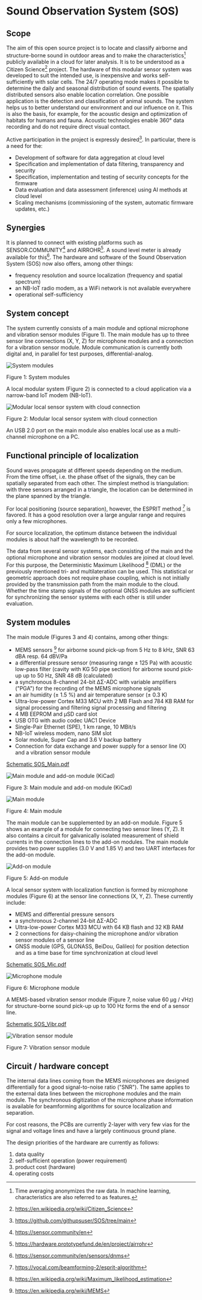 # Sound Observation System (SOS)

## Scope

The aim of this open source project is to locate and classify airborne and structure-borne sound in outdoor areas and to make the characteristics[^1] publicly available in a cloud for later analysis. It is to be understood as a Citizen Science[^2] project.
The hardware of this modular sensor system was developed to suit the intended use, is inexpensive and works self-sufficiently with solar cells. The 24/7 operating mode makes it possible to determine the daily and seasonal distribution of sound events. The spatially distributed sensors also enable location correlation. One possible application is the detection and classification of animal sounds. The system helps us to better understand our environment and our influence on it. This is also the basis, for example, for the acoustic design and optimization of habitats for humans and fauna. Acoustic technologies enable 360° data recording and do not require direct visual contact.

Active participation in the project is expressly desired[^3]. In particular, there is a need
for the:
- Development of software for data aggregation at cloud level
- Specification and implementation of data filtering, transparency and security
- Specification, implementation and testing of security concepts for the firmware
- Data evaluation and data assessment (inference) using AI methods at cloud level
- Scaling mechanisms (commissioning of the system, automatic firmware updates, etc.)

## Synergies
It is planned to connect with existing platforms such as SENSOR.COMMUNITY[^4] and AIRROHR[^5]. A sound level meter is already available for this[^6]. The hardware and software of the Sound Observation System (SOS) now also offers, among other things:
- frequency resolution and source localization (frequency and spatial spectrum)
- an NB-IoT radio modem, as a WiFi network is not available everywhere
- operational self-sufficiency

## System concept
The system currently consists of a main module and optional microphone and vibration sensor modules (Figure 1). The main module has up to three sensor line
connections (X, Y, Z) for microphone modules and a connection for a vibration sensor module.
Module communication is currently both digital and, in parallel for test purposes, differential-analog.

![System modules](pics/systempic.jpg)

Figure 1: System modules

A local modular system (Figure 2) is connected to a cloud application via a narrow-band IoT modem (NB-IoT).

![Modular local sensor system with cloud connection](pics/systemdraw.png)

Figure 2: Modular local sensor system with cloud connection

An USB 2.0 port on the main module also enables local use as a multi-channel microphone on a PC.

## Functional principle of localization

Sound waves propagate at different speeds depending on the medium. From the time offset, i.e. the phase offset of the signals, they can be spatially separated from each other. The simplest method is triangulation: with three sensors arranged in a triangle, the location can be determined in the plane spanned by the triangle.

For local positioning (source separation), however, the ESPRIT method [^8] is favored. It has a good resolution over a large angular range and requires only a few microphones.

For source localization, the optimum distance between the individual modules is about half the wavelength to be recorded.

The data from several sensor systems, each consisting of the main and the optional microphone and vibration sensor modules are joined at cloud level. For this purpose, the Deterministic Maximum Likelihood [^9] (DML) or the previously mentioned tri- and multilateration can be used. This statistical or geometric approach does not require phase coupling, which is not initially provided by the transmission path from the main module to the cloud. Whether the time stamp signals of the optional GNSS modules are sufficient for synchronizing the sensor systems with each other is still under evaluation.

## System modules
The main module (Figures 3 and 4) contains, among other things:
- MEMS sensors [^10] for airborne sound pick-up from 5 Hz to 8 kHz, SNR 63 dBA resp.
64 dBV/Pa
- a differential pressure sensor (measuring range ± 125 Pa) with acoustic low-pass filter (cavity with
KG 50 pipe section) for airborne sound pick-up up to 50 Hz, SNR 48 dB (calculated)
- a synchronous 8-channel 24-bit ΔΣ-ADC with variable amplifiers ("PGA") for the
recording of the MEMS microphone signals
- an air humidity (± 1.5 %) and air temperature sensor (± 0.3 K)
- Ultra-low-power Cortex M33 MCU with 2 MB Flash and 784 KB RAM for signal processing and filtering
signal processing and filtering
- 4 MB EEPROM and μSD card slot
- USB OTG with audio codec UAC1 Device
- Single-Pair Ethernet (SPE), 1 km range, 10 MBit/s
- NB-IoT wireless modem, nano SIM slot
- Solar module, Super Cap and 3.6 V backup battery
- Connection for data exchange and power supply for a sensor line (X) and a vibration sensor module

[Schematic SOS_Main.pdf](../HW/Main/SOS_Main.pdf)


![Main module and add-on module (KiCad)](pics/mainmodule_kicad.jpg)

Figure 3: Main module and add-on module (KiCad)

![Main module](pics/mainmodulepic.jpg)

Figure 4: Main module

The main module can be supplemented by an add-on module. Figure 5 shows an example of a module for connecting two sensor lines (Y, Z). It also contains a circuit for galvanically isolated measurement of shield currents in the connection lines to the add-on modules. The main module provides two power supplies (3.0 V and 1.85 V) and two UART interfaces for the add-on module.

![Add-on module](pics/auxmodule.jpg)

Figure 5: Add-on module

A local sensor system with localization function is formed by microphone modules (Figure 6) at the sensor line connections (X, Y, Z). These currently include:
- MEMS and differential pressure sensors
- a synchronous 2-channel 24-bit ΔΣ-ADC
- Ultra-low-power Cortex M33 MCU with 64 KB flash and 32 KB RAM
- 2 connections for daisy-chaining the microphone and/or vibration sensor modules of a sensor line
- GNSS module (GPS, GLONASS, BeiDou, Galileo) for position detection and as a time base for time synchronization at cloud level

[Schematic SOS_Mic.pdf](../HW/Mic/SOS_Mic.pdf)


![Microphone module](pics/micmodule.jpg)

Figure 6: Microphone module

A MEMS-based vibration sensor module (Figure 7, noise value 60 μg / √Hz) for structure-borne sound pick-up up to 100 Hz forms the end of a sensor line.

[Schematic SOS_Vibr.pdf](../HW/Vibr/SOS_Vibr.pdf)

![Vibration sensor module](pics/vibrationsensormodule.jpg)

Figure 7: Vibration sensor module

## Circuit / hardware concept
The internal data lines coming from the MEMS microphones are designed differentially for a good signal-to-noise ratio ("SNR"). The same applies to the external data lines between the microphone modules and the main module. The synchronous digitization of the microphone phase information is available for beamforming algorithms for source localization and separation.

For cost reasons, the PCBs are currently 2-layer with very few vias for the signal and voltage lines and have a largely continuous ground plane.

The design priorities of the hardware are currently as follows:
1. data quality
2. self-sufficient operation (power requirement)
3. product cost (hardware)
4. operating costs



[^1]: Time averaging anonymizes the raw data. In machine learning, characteristics are also referred to as features.
[^2]: https://en.wikipedia.org/wiki/Citizen_Science
[^3]: https://github.com/githupsuser/SOS/tree/main
[^4]: https://sensor.community/en
[^5]: https://hardware.prototypefund.de/en/project/airrohr
[^6]: https://sensor.community/en/sensors/dnms
[^7]: GNSS = Global Navigation Satellite System, f = female, m = male, IoT = Internet of Things /
Wireless interface, SPE = Single-Pair-Ethernet, Main/Mic/Vibr.
[^8]: https://vocal.com/beamforming-2/esprit-algorithm
[^9]: https://en.wikipedia.org/wiki/Maximum_likelihood_estimation
[^10]: https://en.wikipedia.org/wiki/MEMS

